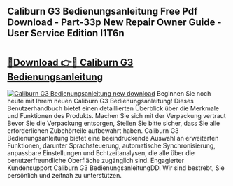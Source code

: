 ## Caliburn G3 Bedienungsanleitung Free Pdf Download - Part-33p New Repair Owner Guide - User Service Edition I1T6n

# <h2><a href="http://df4mso.blite.top/?on=Caliburn+G3+Bedienungsanleitung">🔗Download 👉🔴 Caliburn G3 Bedienungsanleitung</a></h2>

[![Caliburn G3 Bedienungsanleitung new download](https://i.imgur.com/lujVjoI.png)](http://df4mso.blite.top/?on=Caliburn+G3+Bedienungsanleitung)
Beginnen Sie noch heute mit Ihrem neuen Caliburn G3 Bedienungsanleitung! Dieses Benutzerhandbuch bietet einen detaillierten Überblick über die Merkmale und Funktionen des Produkts. Machen Sie sich mit der Verpackung vertraut Bevor Sie die Verpackung entsorgen, Stellen Sie bitte sicher, dass Sie alle erforderlichen Zubehörteile aufbewahrt haben. Caliburn G3 Bedienungsanleitung bietet eine beeindruckende Auswahl an erweiterten Funktionen, darunter Sprachsteuerung, automatische Synchronisierung, anpassbare Einstellungen und Echtzeitanalysen, die alle über die benutzerfreundliche Oberfläche zugänglich sind. Engagierter Kundensupport Caliburn G3 BedienungsanleitungDD. Wir sind bestrebt, Sie persönlich und zeitnah zu unterstützen.
